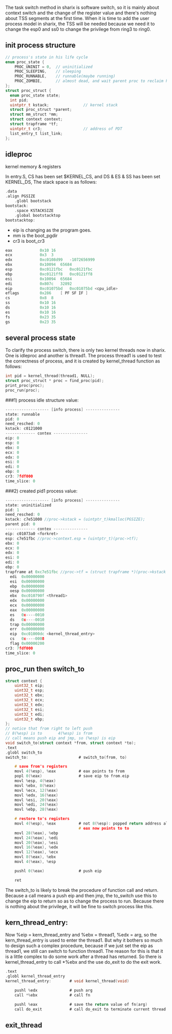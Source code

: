 The task switch method in sharix is software switch, so it is mainly about context switch and the change of the register value and there's nothing about TSS segments at the first time. When it is time to add the user process model in sharix, the TSS will be needed because we need it to change the esp0 and ss0 to change the privilege from ring3 to ring0.

## init process structure
```c
// process's state in his life cycle
enum proc_state {
    PROC_UNINIT = 0,  // uninitialized
    PROC_SLEEPING,    // sleeping
    PROC_RUNNABLE,    // runnable(maybe running)
    PROC_ZOMBIE,      // almost dead, and wait parent proc to reclaim his resource
};
struct proc_struct {
  enum proc_state state;
  int pid;
  uintptr_t kstack;               // kernel stack
  struct proc_struct *parent;
  struct mm_struct *mm;
  struct context context;
  struct trapframe *tf;
  uintptr_t cr3;                  // address of PDT
  list_entry_t list_link;
};
```
## idleproc
kernel memory & registers

In entry.S, CS has been set $KERNEL_CS, and DS & ES & SS has been set KERNEL_DS, The stack space is as follows:
```c
.data
.align PGSIZE
	.globl bootstack
bootstack:
	.space KSTACKSIZE
	.global bootstacktop
bootstacktop:
```
* eip is changing as the program goes.
* mm is the boot_pgdir
* cr3 is boot_cr3
```c
eax            0x10	16
ecx            0x3	3
edx            0xc0108d99	-1072656999
ebx            0x10094	65684
esp            0xc0121fbc	0xc0121fbc
ebp            0xc0121ff8	0xc0121ff8
esi            0x10094	65684
edi            0x807c	32892
eip            0xc01075bd	0xc01075bd <cpu_idle>
eflags         0x286	[ PF SF IF ]
cs             0x8	8
ss             0x10	16
ds             0x10	16
es             0x10	16
fs             0x23	35
gs             0x23	35
```

## several process state
 To clarify the process switch, there is only two kernel threads now in sharix. One is idleproc and another is thread1. The process thread1 is used to test the correctness of process, and it is created by kernel_thread function as follows:
```c
int pid = kernel_thread(thread1, NULL);
struct proc_struct * proc = find_proc(pid);
print_proc(proc);
proc_run(proc);
```
###1) process idle structure value:
```c
------------------- [info process] ---------------
state: runnable
pid: 0
need_resched: 0
kstack: c0121000
------------- contex ---------------
eip: 0
esp: 0
ebx: 0
ecx: 0
edx: 0
esi: 0
edi: 0
ebp: 0
cr3: 7fdf000
time_slice: 0
```
###2) created pid1 process value:
```c
------------------- [info process] ---------------
state: uninitialized
pid: 1
need_resched: 0
kstack: c7e51000 //proc->kstack = (uintptr_t)kmalloc(PGSIZE);
parent pid: 0
------------- contex ---------------
eip: c01073a0 <forkret>
esp: c7e51fbc //proc->context.esp = (uintptr_t)(proc->tf);
ebx: 0
ecx: 0
edx: 0
esi: 0
edi: 0
ebp: 0
trapframe at 0xc7e51fbc //proc->tf = (struct trapframe *)(proc->kstack + PGSIZE) - 1
  edi  0x00000000
  esi  0x00000000
  ebp  0x00000000
  oesp 0x00000000
  ebx  0xc010790f <thread1>
  edx  0x00000000
  ecx  0x00000000
  eax  0x00000000
  es   0x----0010
  ds   0x----0010
  trap 0x00000000
  err  0x00000000
  eip  0xc01000dc <kernel_thread_entry>
  cs   0x----0008
  flag 0x00000200
cr3: 7fdf000
time_slice: 0
```

## proc_run then switch_to
```c
struct context {
    uint32_t eip;
    uint32_t esp;
    uint32_t ebx;
    uint32_t ecx;
    uint32_t edx;
    uint32_t esi;
    uint32_t edi;
    uint32_t ebp;
};
// notice that from right to left push
// 8(%esp) is to       4(%esp) is from
// call means push eip and jmp, so (%esp) is eip
void switch_to(struct context *from, struct context *to);
.text
.globl switch_to
switch_to:                      # switch_to(from, to)

    # save from's registers
    movl 4(%esp), %eax          # eax points to from
    popl 0(%eax)                # save eip to from.eip
    movl %esp, 4(%eax)
    movl %ebx, 8(%eax)
    movl %ecx, 12(%eax)
    movl %edx, 16(%eax)
    movl %esi, 20(%eax)
    movl %edi, 24(%eax)
    movl %ebp, 28(%eax)

    # restore to's registers
    movl 4(%esp), %eax          # not 8(%esp): popped return address already
                                # eax now points to to
    movl 28(%eax), %ebp
    movl 24(%eax), %edi
    movl 20(%eax), %esi
    movl 16(%eax), %edx
    movl 12(%eax), %ecx
    movl 8(%eax), %ebx
    movl 4(%eax), %esp

    pushl 0(%eax)               # push eip

    ret
```
 The switch_to is likely to break the procedure of function call and return. Because a call means a push eip and then jmp, the to_switch use this to change the eip to return so as to change the process to run. Because there is nothing about the privilege, it will be fine to switch process like this.

## kern_thread_entry:
Now %eip = kern_thread_entry and %ebx = thread1, %edx = arg, so the kern_thread_entry is used to enter the thread1. But why it bothers so much to design such a complex procedure, because if we just set the eip as thread1, we still can switch to function thread1. The reason for this is that it is a little complex to do some work after a thread has returned. So there is kernel_thread_entry to call *%ebx and the use do_exit to do the exit work.
```c
.text
.globl kernel_thread_entry
kernel_thread_entry:        # void kernel_thread(void)

    pushl %edx              # push arg
    call *%ebx              # call fn

    pushl %eax              # save the return value of fn(arg)
    call do_exit            # call do_exit to terminate current thread
```
## exit_thread
